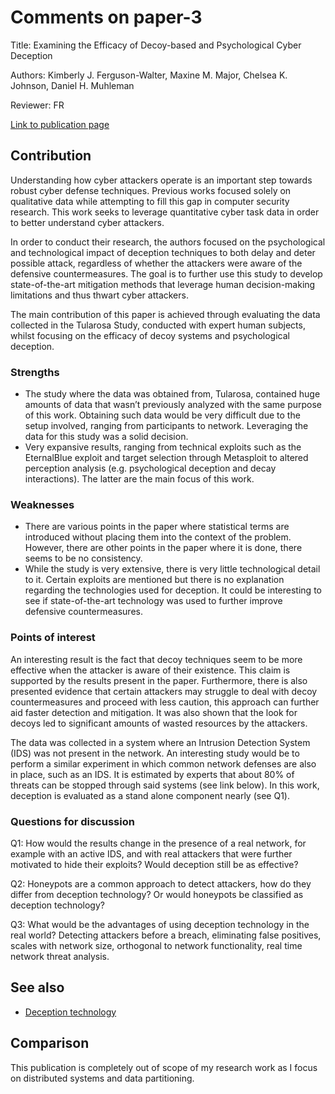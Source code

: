 # Comments on paper-3

Title: Examining the Efficacy of Decoy-based and Psychological Cyber Deception

Authors: Kimberly J. Ferguson-Walter, Maxine M. Major, Chelsea K. Johnson, Daniel H. Muhleman

Reviewer: FR

[Link to publication page](https://www.usenix.org/system/files/sec21-ferguson-walter.pdf)

## Contribution

Understanding how cyber attackers operate is an important step towards robust cyber defense techniques. Previous works focused solely on qualitative data while attempting to fill this gap in computer security research. This work seeks to leverage quantitative cyber task data in order to better understand cyber attackers.

In order to conduct their research, the authors focused on the psychological and technological impact of deception techniques to both delay and deter possible attack, regardless of whether the attackers were aware of the defensive countermeasures. The goal is to further use this study to develop state-of-the-art mitigation methods that leverage human decision-making limitations and thus thwart cyber attackers.

The main contribution of this paper is achieved through evaluating the data collected in the Tularosa Study, conducted with expert human subjects, whilst focusing on the efficacy of decoy systems and psychological deception. 

### Strengths

- The study where the data was obtained from, Tularosa, contained huge amounts of data that wasn’t previously analyzed with the same purpose of this work. Obtaining such data would be very difficult due to the setup involved, ranging from participants to network. Leveraging the data for this study was a solid decision.
- Very expansive results, ranging from technical exploits such as the EternalBlue exploit and target selection through Metasploit to altered perception analysis (e.g. psychological deception and decay interactions). The latter are the main focus of this work.


### Weaknesses

- There are various points in the paper where statistical terms are introduced without placing them into the context of the problem. However, there are other points in the paper where it is done, there seems to be no consistency.
- While the study is very extensive, there is very little technological detail to it. Certain exploits are mentioned but there is no explanation regarding the technologies used for deception. It could be interesting to see if state-of-the-art technology was used to further improve defensive countermeasures.


### Points of interest

An interesting result is the fact that decoy techniques seem to be more effective when the attacker is aware of their existence. This claim is supported by the results present in the paper. Furthermore, there is also presented evidence that certain attackers may struggle to deal with decoy countermeasures and proceed with less caution, this approach can further aid faster detection and mitigation. It was also shown that the look for decoys led to significant amounts of wasted resources by the attackers.

The data was collected in a system where an Intrusion Detection System (IDS) was not present in the network. An interesting study would be to perform a similar experiment in which common network defenses are also in place, such as an IDS. It is estimated by experts that about 80% of threats can be stopped through said systems (see link below). In this work, deception is evaluated as a stand alone component nearly (see Q1).


### Questions for discussion

Q1: How would the results change in the presence of a real network, for example with an active IDS, and with real attackers that were further motivated to hide their exploits? Would deception still be as effective?

Q2: Honeypots are a common approach to detect attackers, how do they differ from deception technology? Or would honeypots be classified as deception technology?

Q3: What would be the advantages of using deception technology in the real world? Detecting attackers before a breach, eliminating false positives, scales with network size, orthogonal to network functionality, real time network threat analysis.


## See also

- [Deception technology](https://www.countercraftsec.com/deception-technology.html#separator-questions)

## Comparison

This publication is completely out of scope of my research work as I focus on distributed systems and data partitioning.